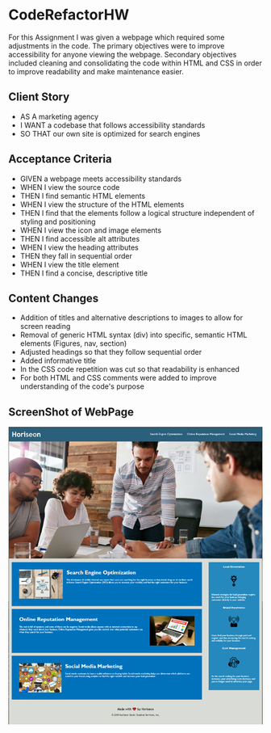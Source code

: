 # CodeRefactorHW

 For this Assignment I was given a webpage which required some adjustments in the code. The primary objectives were to improve accessibility for anyone viewing the webpage. Secondary objectives included cleaning and consolidating the code within HTML and CSS in order to improve readability and make maintenance easier.

## Client Story

- AS A marketing agency
- I WANT a codebase that follows accessibility standards
- SO THAT our own site is optimized for search engines

## Acceptance Criteria

- GIVEN a webpage meets accessibility standards
- WHEN I view the source code
- THEN I find semantic HTML elements
- WHEN I view the structure of the HTML elements
- THEN I find that the elements follow a logical structure independent of styling and positioning
- WHEN I view the icon and image elements
- THEN I find accessible alt attributes
- WHEN I view the heading attributes
- THEN they fall in sequential order
- WHEN I view the title element
- THEN I find a concise, descriptive title

## Content Changes

- Addition of titles and alternative descriptions to images to allow for screen reading
- Removal of generic HTML syntax (div) into specific, semantic HTML elements (Figures, nav, section)
- Adjusted headings so that they follow sequential order
- Added informative title
- In the CSS code repetition was cut so that readability is enhanced
- For both HTML and CSS comments were added to improve understanding of the code's purpose

## ScreenShot of WebPage

![screenshot](style/images/screenshot.png)

